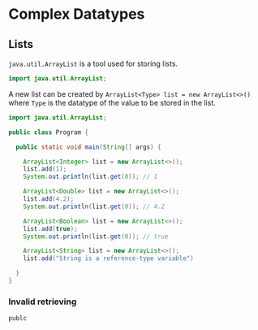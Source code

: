 # Complex Datatypes

## Lists

`java.util.ArrayList` is a tool used for storing lists.

```java
import java.util.ArrayList;
```

A new list can be created by `ArrayList<Type> list = new ArrayList<>()`
where `Type` is the datatype of the value to be stored in the list.

```java
import java.util.ArrayList;

public class Program {

  public static void main(String[] args) {

    ArrayList<Integer> list = new ArrayList<>();
    list.add(1);
    System.out.println(list.get(0)); // 1

    ArrayList<Double> list = new ArrayList<>();
    list.add(4.2);
    System.out.println(list.get(0)); // 4.2

    ArrayList<Boolean> list = new ArrayList<>();
    list.add(true);
    System.out.println(list.get(0)); // true

    ArrayList<String> list = new ArrayList<>();
    list.add("String is a reference-type variable")

  }
}
```

### Invalid retrieving

```java
publc
```
